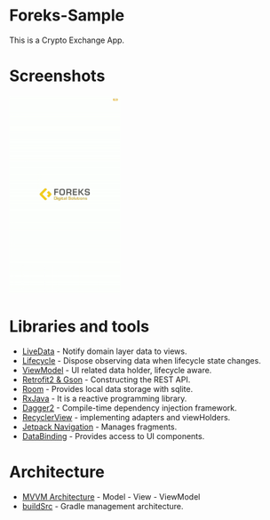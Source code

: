# Foreks-Sample

This is a Crypto Exchange App.

# Screenshots #
<img src="/foreks.gif?raw=true" width="200px">  



# Libraries and tools

* [LiveData](https://developer.android.com/topic/libraries/architecture/livedata) - Notify domain layer data to views.
* [Lifecycle](https://developer.android.com/topic/libraries/architecture/lifecycle) - Dispose observing data when lifecycle state changes.
* [ViewModel](https://developer.android.com/topic/libraries/architecture/viewmodel) - UI related data holder, lifecycle aware.
* [Retrofit2 & Gson](https://square.github.io/retrofit/) - Constructing the REST API.
* [Room](https://developer.android.com/training/data-storage/room) - Provides local data storage with sqlite.
* [RxJava](https://github.com/ReactiveX/RxJava) - It is a reactive programming library.
* [Dagger2](https://dagger.dev/) - Compile-time dependency injection framework.
* [RecyclerView](https://developer.android.com/guide/topics/ui/layout/recyclerview) - implementing adapters and viewHolders.
* [Jetpack Navigation](https://developer.android.com/guide/navigation) - Manages fragments.
* [DataBinding](https://developer.android.com/topic/libraries/data-binding) - Provides access to UI components.

# Architecture

* [MVVM Architecture](https://developer.android.com/jetpack/guide) - Model - View - ViewModel
* [buildSrc]() - Gradle management architecture.
